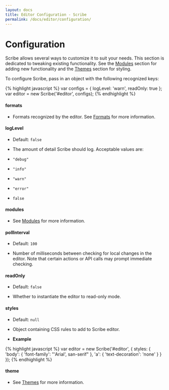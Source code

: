 ```yaml
---
layout: docs
title: Editor Configuration - Scribe
permalink: /docs/editor/configuration/
---
```


# Configuration

Scribe allows several ways to customize it to suit your needs. This section is dedicated to tweaking existing functionality. See the [Modules](/docs/modules/) section for adding new functionality and the [Themes](/docs/themes/) section for styling.

To configure Scribe, pass in an object with the following recognized keys:

{% highlight javascript %}
var configs = {
  logLevel: 'warn',
  readOnly: true
};
var editor = new Scribe('#editor', configs);
{% endhighlight %}


#### formats

- Formats recognized by the editor. See [Formats](/docs/editor/formats/) for more information.

#### logLevel

- Default: `false`

- The amount of detail Scribe should log. Acceptable values are:

- `"debug"`
- `"info"`
- `"warn"`
- `"error"`
- `false`

#### modules

- See [Modules](/docs/modules/) for more information.

#### pollInterval

- Default: `100`

- Number of milliseconds between checking for local changes in the editor. Note that certain actions or API calls may prompt immediate checking.

#### readOnly

- Default: `false`

- Whether to instantiate the editor to read-only mode.

#### styles

- Default: `null`

- Object containing CSS rules to add to Scribe editor.

- **Example**

{% highlight javascript %}
var editor = new Scribe('#editor', {
  styles: {
    'body': {
      'font-family': "'Arial', san-serif"
    },
    'a': {
      'text-decoration': 'none'
    }
  }
});
{% endhighlight %}

#### theme

- See [Themes](/docs/themes/) for more information.
